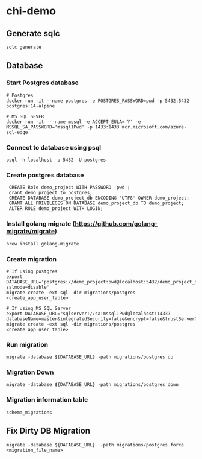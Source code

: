 # chi-demo

## Generate sqlc 

    sqlc generate

## Database

### Start Postgres database
    
    # Postgres
    docker run -it --name postgres -e POSTGRES_PASSWORD=pwd -p 5432:5432 postgres:14-alpine
    
    # MS SQL SEVER
    docker run -it  --name mssql -e ACCEPT_EULA='Y' -e MSSQL_SA_PASSWORD='mssql1Pwd' -p 1433:1433 mcr.microsoft.com/azure-sql-edge

### Connect to database using psql

    psql -h localhost -p 5432 -U postgres

### Create postgres database

     CREATE Role demo_project WITH PASSWORD 'pwd';
     grant demo_project to postgres;
     CREATE DATABASE demo_project_db ENCODING 'UTF8' OWNER demo_project;
     GRANT ALL PRIVILEGES ON DATABASE demo_project_db TO demo_project;
     ALTER ROLE demo_project WITH LOGIN;


### Install golang migrate (https://github.com/golang-migrate/migrate)

    brew install golang-migrate 
    
### Create migration

    # If using postgres
    export DATABASE_URL='postgres://demo_project:pwd@localhost:5432/demo_project_db?sslmode=disable'
    migrate create -ext sql -dir migrations/postgres <create_app_user_table>

    # If using MS SQL Server
    export DATABASE_URL="sqlserver://sa:mssql1Pwd@localhost:1433?databaseName=master&integratedSecurity=false&encrypt=false&trustServerCertificate=true"
    migrate create -ext sql -dir migrations/postgres <create_app_user_table>

### Run migration

    migrate -database ${DATABASE_URL} -path migrations/postgres up
    
### Migration Down

    migrate -database ${DATABASE_URL} -path migrations/postgres down

### Migration information table

    schema_migrations

## Fix Dirty DB Migration

    migrate -database ${DATABASE_URL}  -path migrations/postgres force <migration_file_name>

